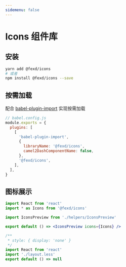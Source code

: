 ```yaml
---
sidemenu: false
---
```


# Icons 组件库

## 安装

```bash
yarn add @fexd/icons
# 或者
npm install @fexd/icons --save
```

## 按需加载

配合 [babel-plugin-import](https://github.com/ant-design/babel-plugin-import) 实现按需加载

```js
// babel.config.js
module.exports = {
  plugins: [
    [
      'babel-plugin-import',
      {
        libraryName: '@fexd/icons',
        camel2DashComponentName: false,
      },
      '@fexd/icons',
    ],
  ],
}
```

## 图标展示

```jsx
import React from 'react'
import * as Icons from '@fexd/icons'

import IconsPreview from './helpers/IconsPreview'

export default () => <IconsPreview icons={Icons} />
```

```jsx
/**
 * style: { display: 'none' }
 */
import React from 'react'
import './layout.less'
export default () => null
```
